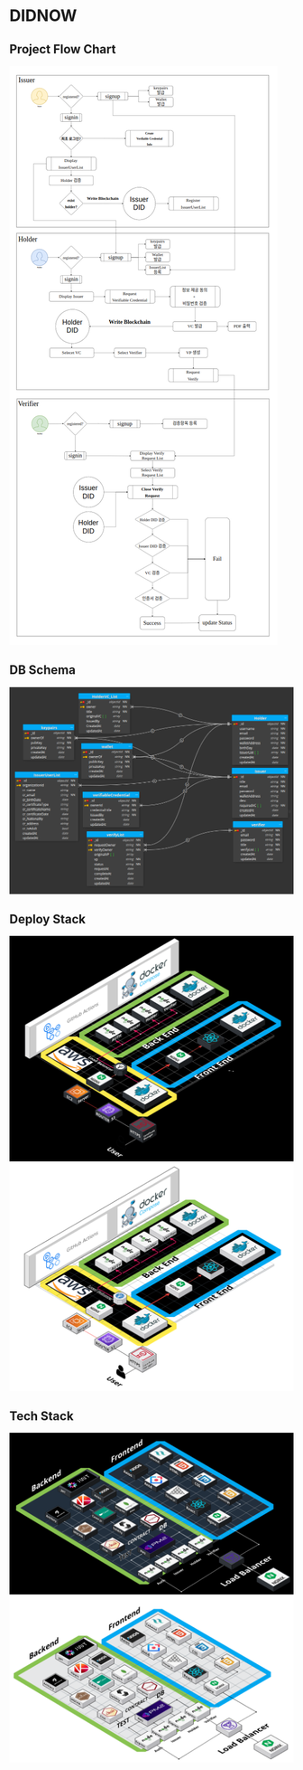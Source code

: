 # DIDNOW

## Project Flow Chart
![](./BE/assets/DIDNOW_flowchart.png)  

## DB Schema
![](./BE/assets/DB_Schema_Mongo.png)  

## Deploy Stack
![](./BE/assets/DIDNOW_deploy_bk.png)  
![](./BE/assets/DIDNOW_deploy_wh.png)

## Tech Stack
  
![](./BE/assets/DIDNOW_stack_bk.png)  
![](./BE/assets/DIDNOW_stack_wh.png)  
